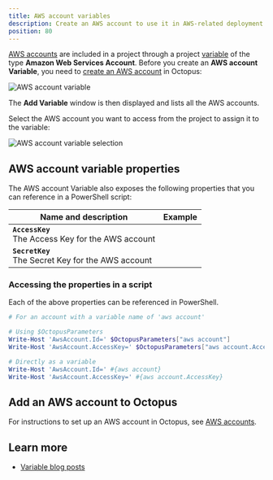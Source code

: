 ```yaml
---
title: AWS account variables
description: Create an AWS account to use it in AWS-related deployment steps
position: 80
---
```


[AWS accounts](/docs/infrastructure/deployment-targets/aws/index.md) are included in a project through a project [variable](/docs/projects/variables/index.md) of the type **Amazon Web Services Account**. Before you create an **AWS account Variable**, you need to [create an AWS account](/docs/infrastructure/deployment-targets/aws/index.md) in Octopus:

![AWS account variable](images/aws-account-variable.png)

The **Add Variable** window is then displayed and lists all the AWS accounts.

Select the AWS account you want to access from the project to assign it to the variable:

![AWS account variable selection](images/aws-account-variable-selection.png)


## AWS account variable properties

The AWS account Variable also exposes the following properties that you can reference in a PowerShell script:

| Name and description | Example |
| -------------------- | ------------------------|
| **`AccessKey`** <br/> The Access Key for the AWS account| |
| **`SecretKey`** <br/> The Secret Key for the AWS account| |

### Accessing the properties in a script

Each of the above properties can be referenced in PowerShell.

```powershell
# For an account with a variable name of 'aws account'

# Using $OctopusParameters
Write-Host 'AwsAccount.Id=' $OctopusParameters["aws account"]
Write-Host 'AwsAccount.AccessKey=' $OctopusParameters["aws account.AccessKey"]

# Directly as a variable
Write-Host 'AwsAccount.Id=' #{aws account}
Write-Host 'AwsAccount.AccessKey=' #{aws account.AccessKey}
```

## Add an AWS account to Octopus

For instructions to set up an AWS account in Octopus, see [AWS accounts](/docs/infrastructure/deployment-targets/aws/index.md).

## Learn more

- [Variable blog posts](https://octopus.com/blog/tag/variables)